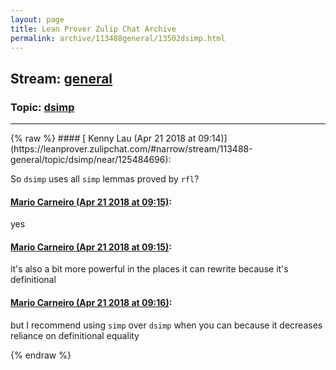 ```yaml
---
layout: page
title: Lean Prover Zulip Chat Archive 
permalink: archive/113488general/13502dsimp.html
---
```


## Stream: [general](https://leanprover-community.github.io/archive/113488general/index.html)
### Topic: [dsimp](https://leanprover-community.github.io/archive/113488general/13502dsimp.html)

---

<base href="https://leanprover.zulipchat.com">
{% raw %}
#### [ Kenny Lau (Apr 21 2018 at 09:14)](https://leanprover.zulipchat.com/#narrow/stream/113488-general/topic/dsimp/near/125484696):
<p>So <code>dsimp</code> uses all <code>simp</code> lemmas proved by <code>rfl</code>?</p>

#### [ Mario Carneiro (Apr 21 2018 at 09:15)](https://leanprover.zulipchat.com/#narrow/stream/113488-general/topic/dsimp/near/125484712):
<p>yes</p>

#### [ Mario Carneiro (Apr 21 2018 at 09:15)](https://leanprover.zulipchat.com/#narrow/stream/113488-general/topic/dsimp/near/125484714):
<p>it's also a bit more powerful in the places it can rewrite because it's definitional</p>

#### [ Mario Carneiro (Apr 21 2018 at 09:16)](https://leanprover.zulipchat.com/#narrow/stream/113488-general/topic/dsimp/near/125484757):
<p>but I recommend using <code>simp</code> over <code>dsimp</code> when you can because it decreases reliance on definitional equality</p>


{% endraw %}
